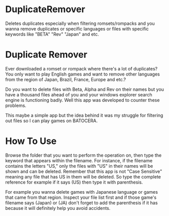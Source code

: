 # DuplicateRemover
Deletes duplicates especially when filtering romsets/rompacks and you wanna remove duplicates or specific languages or files with specific keywords like "BETA" "Rev" "Japan" and etc.

# Duplicate Remover
Ever downloaded a romset or rompack where there's a lot of duplicates? You only want to play English games and want to remove other languages from the region of Japan,  Brazil, France, Europe and etc.?

Do you want to delete files with Beta, Alpha and Rev on their names but you have a thousand files ahead of you and your windows explorer search engine is functioning badly. Well this app was developed to counter these problems.

This maybe a simple app but the idea behind it was my struggle for filtering out files so I can play games on BATOCERA.

# How To Use

Browse the folder that you want to perform the operation on, then type the keyword that appears within the filename. For instance, if the filename contains the letters "US," only the files with "US" in their names will be shown and can be deleted. Remember that this app is not "Case Sensitive" meaning any file that has US in them will be deleted. So type the complete reference for example if it says (US) then type it with parenthesis.

For example you wanna delete games with Japanese language or games that came from that region. Inspect your file list first and if those game's filename says (Japan) or (JA) don't forget to add the parenthesis if it has because it will definitely help you avoid accidents.
